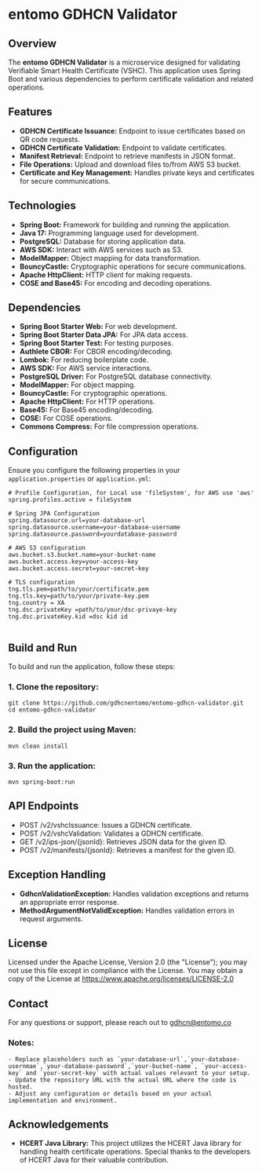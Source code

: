 # entomo GDHCN Validator

## Overview

The **entomo GDHCN Validator** is a microservice designed for validating Verifiable Smart Health Certificate (VSHC). This application uses Spring Boot and various dependencies to perform certificate validation and related operations.

## Features

- **GDHCN Certificate Issuance:** Endpoint to issue certificates based on QR code requests.
- **GDHCN Certificate Validation:** Endpoint to validate certificates.
- **Manifest Retrieval:** Endpoint to retrieve manifests in JSON format.
- **File Operations:** Upload and download files to/from AWS S3 bucket.
- **Certificate and Key Management:** Handles private keys and certificates for secure communications.

## Technologies

- **Spring Boot:** Framework for building and running the application.
- **Java 17:** Programming language used for development.
- **PostgreSQL:** Database for storing application data.
- **AWS SDK:** Interact with AWS services such as S3.
- **ModelMapper:** Object mapping for data transformation.
- **BouncyCastle:** Cryptographic operations for secure communications.
- **Apache HttpClient:** HTTP client for making requests.
- **COSE and Base45:** For encoding and decoding operations.

## Dependencies

- **Spring Boot Starter Web:** For web development.
- **Spring Boot Starter Data JPA:** For JPA data access.
- **Spring Boot Starter Test:** For testing purposes.
- **Authlete CBOR:** For CBOR encoding/decoding.
- **Lombok:** For reducing boilerplate code.
- **AWS SDK:** For AWS service interactions.
- **PostgreSQL Driver:** For PostgreSQL database connectivity.
- **ModelMapper:** For object mapping.
- **BouncyCastle:** For cryptographic operations.
- **Apache HttpClient:** For HTTP operations.
- **Base45:** For Base45 encoding/decoding.
- **COSE:** For COSE operations.
- **Commons Compress:** For file compression operations.

## Configuration

Ensure you configure the following properties in your `application.properties` or `application.yml`:

```properties
# Profile Configuration, for Local use 'fileSystem', for AWS use 'aws'
spring.profiles.active = fileSystem

# Spring JPA Configuration
spring.datasource.url=your-database-url
spring.datasource.username=your-database-username
spring.datasource.password=yourdatabase-password

# AWS S3 configuration
aws.bucket.s3.bucket.name=your-bucket-name
aws.bucket.access.key=your-access-key
aws.bucket.access.secret=your-secret-key

# TLS configuration
tng.tls.pem=path/to/your/certificate.pem
tng.tls.key=path/to/your/private-key.pem
tng.country = XA
tng.dsc.privateKey =path/to/your/dsc-privaye-key
tng.dsc.privateKey.kid =dsc kid id


```
## Build and Run

To build and run the application, follow these steps:

### 1. Clone the repository:

```properties
git clone https://github.com/gdhcnentomo/entomo-gdhcn-validator.git
cd entomo-gdhcn-validator
```
### 2. Build the project using Maven:
```properties
mvn clean install
```
### 3. Run the application:
```properties
mvn spring-boot:run
```

## API Endpoints

- POST /v2/vshcIssuance: Issues a GDHCN certificate.
- POST /v2/vshcValidation: Validates a GDHCN certificate.
- GET /v2/ips-json/{jsonId}: Retrieves JSON data for the given ID.
- POST /v2/manifests/{jsonId}: Retrieves a manifest for the given ID.

## Exception Handling

- **GdhcnValidationException:** Handles validation exceptions and returns an appropriate error response.
- **MethodArgumentNotValidException:** Handles validation errors in request arguments.

## License

Licensed under the Apache License, Version 2.0 (the "License"); you may not use this file except in compliance with the License.
You may obtain a copy of the License at https://www.apache.org/licenses/LICENSE-2.0


## Contact
For any questions or support, please reach out to <a href="">gdhcn@entomo.co</a>


### Notes:
```properties
- Replace placeholders such as `your-database-url`,`your-database-usernmae`,`your-database-password`,`your-bucket-name`, `your-access-key` and `your-secret-key` with actual values relevant to your setup.
- Update the repository URL with the actual URL where the code is hosted.
- Adjust any configuration or details based on your actual implementation and environment.
```

## Acknowledgements

- **HCERT Java Library:** This project utilizes the HCERT Java library for handling health certificate operations. Special thanks to the developers of HCERT Java for their valuable contribution.
